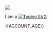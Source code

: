 ![](https://komarev.com/ghpvc/?username=devsammyy)

I am a [![Typing SVG](https://readme-typing-svg.demolab.com/?lines=Fullstack+Software+Developer+;Data+Analyst;Database+Administrator)](https://git.io/typing-svg)




{{ACCOUNT_AGE}}
